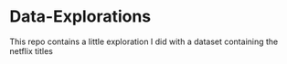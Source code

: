 # Data-Explorations
This repo contains a little exploration I did with a dataset containing the netflix titles

